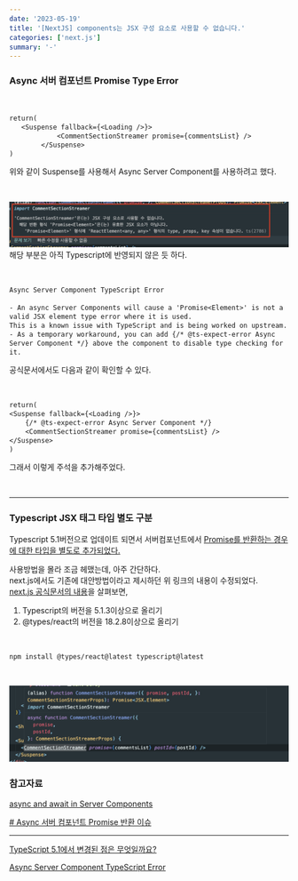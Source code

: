 ```yaml
---
date: '2023-05-19'
title: '[NextJS] components는 JSX 구성 요소로 사용할 수 없습니다.'
categories: ['next.js']
summary: '-'
---
```


### Async 서버 컴포넌트 Promise Type Error

<br>

```TSX
return(
   <Suspense fallback={<Loading />}>
            <CommentSectionStreamer promise={commentsList} />
        </Suspense>
)
```

위와 같이 Suspense를 사용해서 Async Server Component를 사용하려고 했다.

<br>

![server component type error](./server-components-type-error.png)
해당 부분은 아직 Typescript에 반영되지 않은 듯 하다.

<br>

```
Async Server Component TypeScript Error

- An async Server Components will cause a 'Promise<Element>' is not a valid JSX element type error where it is used.
This is a known issue with TypeScript and is being worked on upstream.
- As a temporary workaround, you can add {/* @ts-expect-error Async Server Component */} above the component to disable type checking for it.
```

공식문서에서도 다음과 같이 확인할 수 있다.

<br>

```TSX
return(
<Suspense fallback={<Loading />}>
    {/* @ts-expect-error Async Server Component */}
    <CommentSectionStreamer promise={commentsList} />
</Suspense>
)
```

그래서 이렇게 주석을 추가해주었다.

<br>


---

### Typescript JSX 태그 타입 별도 구분

Typescript 5.1버전으로 업데이트 되면서 서버컴포넌트에서 [Promise를 반환하는 경우에 대한 타입을 별도로 추가되었다.](https://www.typescriptlang.org/docs/handbook/release-notes/typescript-5-1.html#decoupled-type-checking-between-jsx-elements-and-jsx-tag-types)

사용방법을 몰라 조금 헤맸는데, 아주 간단하다.    
next.js에서도 기존에 대안방법이라고 제시하던 위 링크의 내용이 수정되었다.   
[next.js 공식문서의 내용](https://www.typescriptlang.org/docs/handbook/release-notes/typescript-5-1.html#decoupled-type-checking-between-jsx-elements-and-jsx-tag-types)을 살펴보면, 

1. Typescript의 버전을 5.1.3이상으로 올리기
2. @types/react의 버전을 18.2.8이상으로 올리기

<br>

```
npm install @types/react@latest typescript@latest
```

<br>

![더 이상 에러가 뜨지 않는다.](./solve-server-components-type-error.png)



### 참고자료

[async and await in Server Components](https://nextjs.org/docs/app/building-your-application/data-fetching/fetching#async-and-await-in-server-components)

[# Async 서버 컴포넌트 Promise 반환 이슈](https://curryyou.tistory.com/529)   

---

[TypeScript 5.1에서 변경된 점은 무엇일까요?](https://velog.io/@reum107/what-changes-in-typescript-5.1)   

[Async Server Component TypeScript Error](https://nextjs.org/docs/app/building-your-application/configuring/typescript#async-server-component-typescript-error)
